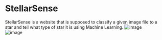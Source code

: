 # StellarSense

StellarSense is a website that is supposed to classify a given image file to a star and tell what type of star it is using Machine Learning.
![image](https://github.com/danieldaowestview/TritonHacks2023/assets/85165167/061ca232-99fd-410c-8bfc-a6c2aed79d3e)
![image](https://github.com/danieldaowestview/TritonHacks2023/assets/85165167/f9285b3f-4ba4-479b-aeae-1873dd1ff807)
